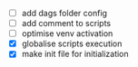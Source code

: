 - [ ] add dags folder config
- [ ] add comment to scripts
- [ ] optimise venv activation
- [x] globalise scripts execution
- [x] make init file for initialization
